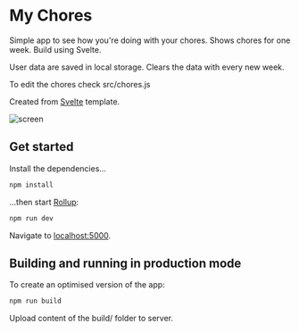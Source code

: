 # My Chores

Simple app to see how you're doing with your chores. Shows chores for one week. Build using Svelte.

User data are saved in local storage. Clears the data with every new week.

To edit the chores check src/chores.js

Created from [Svelte](https://svelte.dev) template.

![screen](http://files.alestrunda.cz/my-chores/1.jpg)

## Get started

Install the dependencies...

```bash
npm install
```

...then start [Rollup](https://rollupjs.org):

```bash
npm run dev
```

Navigate to [localhost:5000](http://localhost:5000).

## Building and running in production mode

To create an optimised version of the app:

```bash
npm run build
```

Upload content of the build/ folder to server.
